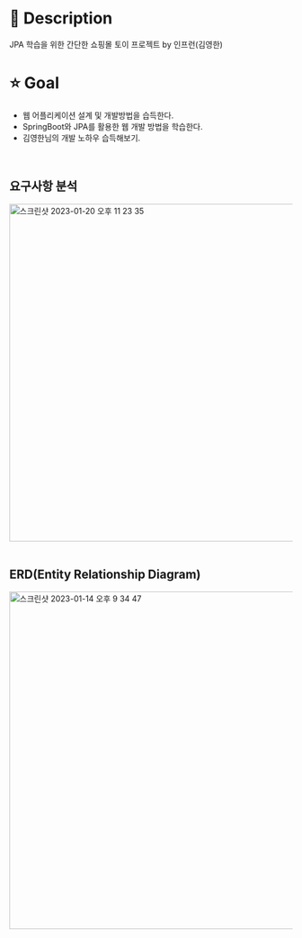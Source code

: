 # 📝️ Description
JPA 학습을 위한 간단한 쇼핑몰 토이 프로젝트 by 인프런(김영한)

# ⭐️ Goal
 - 웹 어플리케이션 설계 및 개발방법을 습득한다.
 - SpringBoot와 JPA를 활용한 웹 개발 방법을 학습한다.
 - 김영한님의 개발 노하우 습득해보기.

<br>


## 요구사항 분석
<img width="600" alt="스크린샷 2023-01-20 오후 11 23 35" src="https://user-images.githubusercontent.com/56579736/213723297-27b7bf7a-04a7-44d6-afc7-e07784b4ffc9.png">

<br>
<br>

## ERD(Entity Relationship Diagram)
<img width="600" alt="스크린샷 2023-01-14 오후 9 34 47" src="https://user-images.githubusercontent.com/56579736/213722577-0e8a2d18-f7f9-4eac-810e-3df3f7b306f3.png">

